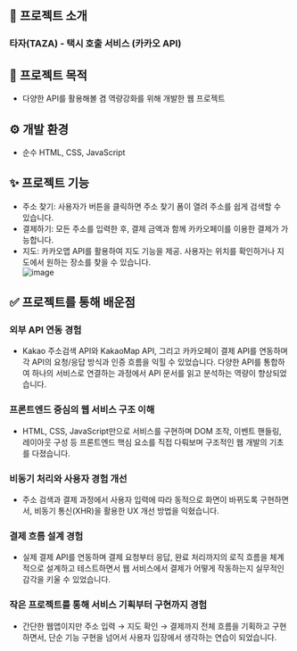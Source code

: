 ## 📝 프로젝트 소개
### 타자(TAZA) - 택시 호출 서비스 (카카오 API)

## 📌 프로젝트 목적
- 다양한 API를 활용해볼 겸 역량강화를 위해 개발한 웹 프로젝트<br/>

## ⚙️ 개발 환경

- 순수 HTML, CSS, JavaScript<br/>

## ✨ 프로젝트 기능  
- 주소 찾기: 사용자가 버튼을 클릭하면 주소 찾기 폼이 열려 주소를 쉽게 검색할 수 있습니다.
- 결제하기: 모든 주소를 입력한 후, 결제 금액과 함께 카카오페이를 이용한 결제가 가능합니다.
- 지도: 카카오맵 API를 활용하여 지도 기능을 제공. 사용자는 위치를 확인하거나 지도에서 원하는 장소를 찾을 수 있습니다.<br/>
![image](https://github.com/user-attachments/assets/16804138-c728-460a-ba47-09c80fa6cdaf)

## ✅ 프로젝트를 통해 배운점

### 외부 API 연동 경험
- Kakao 주소검색 API와 KakaoMap API, 그리고 카카오페이 결제 API를 연동하며 각 API의 요청/응답 방식과 인증 흐름을 익힐 수 있었습니다. 다양한 API를 통합하여 하나의 서비스로 연결하는 과정에서 API 문서를 읽고 분석하는 역량이 향상되었습니다.

### 프론트엔드 중심의 웹 서비스 구조 이해
- HTML, CSS, JavaScript만으로 서비스를 구현하며 DOM 조작, 이벤트 핸들링, 레이아웃 구성 등 프론트엔드 핵심 요소를 직접 다뤄보며 구조적인 웹 개발의 기초를 다졌습니다.

### 비동기 처리와 사용자 경험 개선
- 주소 검색과 결제 과정에서 사용자 입력에 따라 동적으로 화면이 바뀌도록 구현하면서, 비동기 통신(XHR)을 활용한 UX 개선 방법을 익혔습니다.

### 결제 흐름 설계 경험
- 실제 결제 API를 연동하며 결제 요청부터 응답, 완료 처리까지의 로직 흐름을 체계적으로 설계하고 테스트하면서 웹 서비스에서 결제가 어떻게 작동하는지 실무적인 감각을 키울 수 있었습니다.

### 작은 프로젝트를 통해 서비스 기획부터 구현까지 경험
- 간단한 웹앱이지만 주소 입력 → 지도 확인 → 결제까지 전체 흐름을 기획하고 구현하면서, 단순 기능 구현을 넘어서 사용자 입장에서 생각하는 연습이 되었습니다.

